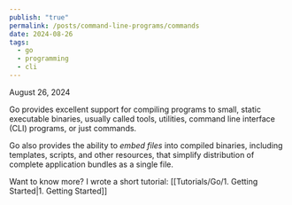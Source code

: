 ```yaml
---
publish: "true"
permalink: /posts/command-line-programs/commands
date: 2024-08-26
tags:
  - go
  - programming
  - cli
---
```

August 26, 2024

Go provides excellent support for compiling programs to small, static executable binaries, usually called tools, utilities, command line interface (CLI) programs, or just commands.

Go also provides the ability to *embed files* into compiled binaries, including templates, scripts, and other resources, that simplify distribution of complete application bundles as a single file.

Want to know more? I wrote a short tutorial: [[Tutorials/Go/1. Getting Started|1. Getting Started]]